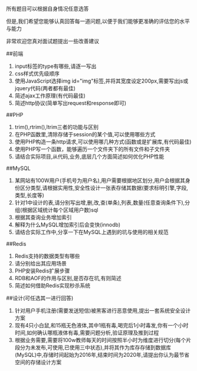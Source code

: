 所有题目可以根据自身情况任意选答

但是,我们希望您能够认真回答每一道问题,以便于我们能够更准确的评估您的水平与能力

非常欢迎您真对面试题提出一些改善建议

##前端
1. input标签的type有哪些,请逐一写出
2. css样式优先级顺序
3. 使用JavaScript选择img id="img"标签,并将其宽度设定200px,需要写出js或jquery代码(两者都有最佳)
4. 简述ajax工作原理(有代码最佳)
5. 简述http协议(简单写出request和response即可)

##PHP
1. trim(),rtrim(),ltrim三者的功能与区别
2. 在PHP函数里,清除存储于session的某个值,可以使用哪些方式
3. 使用PHP构造一条http请求,可以使用哪几种方式(函数或是扩展库,有代码最佳)
4. 使用PHP写一个函数，能够遍历一个文件夹下的所有文件和子文件夹 
5. 请结合实际项目,从代码,业务,底层几个方面简述如何优化PHP性能

##MySQL
1. 某网站有100W用户(手机号为用户名),用户需要根据地区划分,用户会根据其身份区分类型,请根据实用性,安全性设计一张表存储其数据(要求标明引擎,字段,类型,长度等)
2. 针对1中设计的表,请分别写出增,删,改,查(单条),列表,数量(任意查询条件下),分组(根据区域统计每个区域用户数)sql
3. 根据其查询业务增加索引
4. 解释为什么MySQL增加索引后会变快(innodb)
5. 请结合实际工作中,分享一下在MySQL上遇到的坑与使用的相关规范

##Redis
1. Redis支持的数据类型有哪些
2. 请分别给出其应用场景
3. PHP安装Redis扩展步骤
4. RDB和AOF的作用与区别,是否存在坑,有则简述 
5. 简述如何借助Redis实现秒杀系统

##设计(可任选其一进行回答)
1. 针对用户手机注册(需要发送短信)被黑客进行恶意使用,提出一套系统安全设计方案
2. 现有4只小白鼠,和15瓶无色液体,其中1瓶有毒,喝完后1小时毒发,你有一个小时时间,如何确认哪瓶液体有毒,需要问题分析,验证原理及推到过程
3. 根据业务需要,需要将100w教师每天的时间按照半小时为维度进行切分(每个片段分为未发布,可使用,已使用三中状态),并将其作为库存存储到数据库(MySQL)中,存储时间起始为2016年,结束时间为2020年,请提出你认为最节省空间的存储设计方案